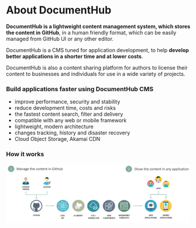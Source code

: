 # About DocumentHub

**DocumentHub is a lightweight content management system, which stores the content in GitHub**, in a human friendly format, which can be easily managed from GitHub UI or any other editor.

DocumentHub is a CMS tuned for application development, to help **develop better applications in a shorter time and at lower costs**.

DocumentHub is also a content sharing platform for authors to license their content to businesses and individuals for use in a wide variety of projects.



### Build applications faster using DocumentHub CMS

- improve performance, security and stability
- reduce development time, costs and risks
- the fastest content search, filter and delivery
- compatible with any web or mobile framework
- lightweight, modern architecture
- changes tracking, history and disaster recovery
- Cloud Object Storage, Akamai CDN



### How it works

![Architecture](_attachments/architecture2.png)
